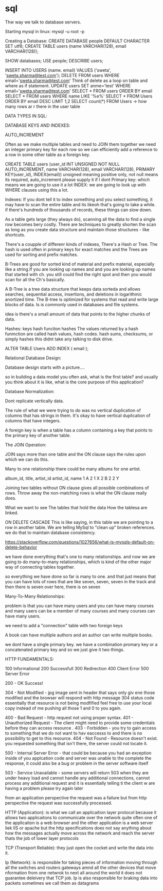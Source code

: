 # sql

Thw way we talk to database servers.


Starting mysql in linux:
mysql -u root -p 

Creating a Database:
CREATE DATABASE people DEFAULT CHARACTER SET utf8;
CREATE TABLE users (name VARCHAR(128), email VARCHAR(128));


SHOW databases;
USE people;
DESCRIBE users;


INSERT INTO USERS (name. email) VALUES ('sweta', 'sweta.sharma@test.com');
DELETE FROM users WHERE email='sweta.sharma@test.com'
Think of delete as a loop on table and where as if statement.
UPDATE users SET anme='test' WHERE email='sweta.sharma@test.com'
SELECT * FROM users ORDER BY email
SELECT * FROM users WHERE name LIKE '%e%'
SELECT * FROM Users ORDER BY  email DESC LIMIT 1,2
SELECT count(*) FROM Users -> how many rows ar r there in the user table


DATA TYPES IN SQL:

DATABASE KEYS AND INDEXES:

AUTO_INCREMENT

Often as we make multiple tables and need to JOIN them together we need an integer primary key for each row so we can efficiently add a reference to a row in some other table as a foreign key.

CREATE TABLE users (user_id INT UNSIGNED NOT NULL AUTO_INCREMENT, name VARCHAR(128), email VARCHAR(128), PRIMARY KEY(user_id), INDEX(email))
unsigned meaning positive only, not null means its required, auto_increment please supply it if I dont
Primary key: which means we are going to use it a lot
INDEX: we are going to look up with WHERE clauses using this a lot.

Indexes: If you dont tell it to index something and you select something, it may have to scan the entire table and its likeoh that's going to take a while. if there's hundreds of thousands of records, these things can slow down.

As a table gets large (they always do), scanning all the data to find a single row becomes bery costly.
There are techniques to greatly shorten the scan as long as you create data structure and maintain those structures - like shortcuts.

There's a coupple of differenr kinds of indexes, There's a Hash or Tree.
The hash is used often in primary keys for exact matches and the Trees are used for sorting and prefix matches.

B-Trees are good for sorted kind of material and prefix material, especially like a string.If you are looking up names and and you are looking up names that started with ch. you still could find the right spot and then you would scan for all the Ch's basically.

A B-Tree is a tree data structure that keeps data sorteda and allows searches, sequential access, insertions, and deletions in logarithmic anortized time. The B-tree is optimized for systems that read and write large blocks of data. Is is commonly used in databases and file systems.

idea is there's a small amount of data that points to the higher chunks of data.

Hashes:
keys hash funciton hashes
The values returned by a hash funmction are called hash values, hash codes. hash sums, checksums, or simply hashes
this didnt take any talking to disk drive.

ALTER TABLE Users ADD INDEX ( email );

Relational Database Design:

Database design starts with a picture....

so in building a data model you often ask, what is the first table? and usually you think about it is like, what is the core purpose of this application? 

Database Normalization:

Dont replicate vertically data.

The rule of what we were trying to do was no vertical duplication of columns that has strings in them. It's okay to have vertical duplication  of columns that have integers.

A foreign key is when a table has a  column containing a key that points to the primary key of another table.



The JOIN Operation:


JOIN says more than one table and the ON clause says the rules upon which we can do this.

Many to one relationship
there could be many albums for one artist.

album_id, title, artist_id     artist_id, name
1 A 2                             1         X
2 B 2                             2         Y

Joining two tables without ON clause gives all possible combinations of rows.
Throw away the non-matching rows is what the ON clause really does.


What we want to see 
The tables that hold the data
How the tablesa are linked.


ON DELETE CASCADE
This is like saying, in this table we are pointing to a row in another table.
We are telling MySql to "clean up" broken references.
we do that to maintain database consistency.

https://stackoverflow.com/questions/1027656/what-is-mysqls-default-on-delete-behavior

we have done everything that's one to many relationships.
and now we are going to do many-to-many relationships, which is kind of the other major way of connecting tables together.

so everything we have done so far is many to one. and that just means that you can have lots of rows that are like seven, seven, seven in the track and then there is seven over here, there is on seven

Many-To-Many Relationships:

problem is that you can have many users and you can have many courses and many users can be a member of many courses and many courses can have many users.

we need to add a "connection" table with two foreign keys

A book can have multiple authors and an author can write multiple books.

we dont have a single primary key. we have a combination promary key or a concatenated primary key and so we just give it two things.




HTTP FUNDAMENTALS:

100 Informational 
200 Successfull
300 Redirection
400 Client Error
500 Server Error


200 - OK Success!

304 - Not Modified - jpg image sent in header that says only giv ene those modified and the browser will respond with http message 304 status code essentially that resource is not being modfified feel free to use your local copy instead of me pushing  all those 1 and 0 to you again.


400 - Bad Request - http request not using proper syntax.
401 - Unauthorized  Request - The client might need to provide some credentials before they can access resource .
403 - Forbidden - you try to gain access to something that we do not want to hav eaccesss to and there is no possibility to get to this resource.
404 - Not Found - Resource doesn't exist. you requested something that isn't there, the server could not locate it.

500 - Internal Server Error - that could be because you had an exception inside of you applcation code and server was unable to the complete the response, it could also be a bug or problem in the server software itself

503 - Service Unavailable - some servers will return 503 when they are under heavy load and cannot handle any additional connections, cannot process any additional request and it is essentially telling ti the client w are having a problem please try again later


from an application perspective the request was a failure but from http perspective the request was successfully processed.




HTTP (Application):
is what we call an applicaition layer protocol because it allows two applicaitons to communicate over the network quite often one of the applicaiton is a web browser and the other application is a web server liek IIS or apache but the http specifications does  not say anything about how the messages actually move across the network and reach the server thats the job of lower layer protocols

TCP (Transport Reliable): 
they just open the cocket and write the data into it.

Ip (Network): is responsible for taking pieces of information moving through all the switches and routers gateways amnd all the other devices that move nformation from one netwrok to next all around the world it does not guarantee deleivery that TCP job. Ip is also responsible for braking data into packets sometimes we call them as datagrams
























                                                                                            



  
  
